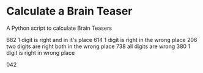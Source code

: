 # Calculate a Brain Teaser

A Python script to calculate Brain Teasers

682 1 digit is right and in it's place
614 1 digit is right in the wrong place
206 two digits are right both in the wrong place
738 all digits are wrong
380 1 digit is right in wrong place

042
